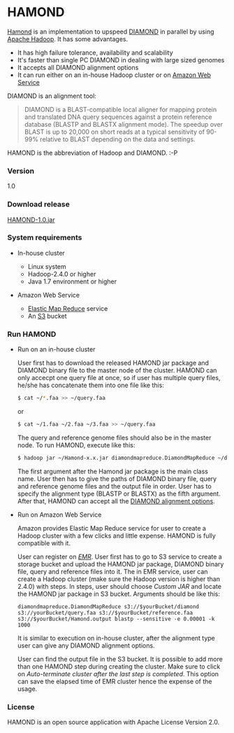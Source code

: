 # HAMOND

[Hamond](https://gitlab.com/yujia1986/Hamond "Hamond") is an implementation to upspeed [DIAMOND](http://ab.inf.uni-tuebingen.de/software/diamond/ "DIAMOND") in parallel by using [Apache Hadoop](https://hadoop.apache.org/ "Hadoop"). It has some advantages.

  - It has high failure tolerance, availability and scalability
  - It's faster than single PC DIAMOND in dealing with large sized genomes
  - It accepts all DIAMOND alignment options
  - It can run either on an in-house Hadoop cluster or on [Amazon Web Service](https://aws.amazon.com/ "AWS")

DIAMOND is an alignment tool:

> DIAMOND is a BLAST-compatible local aligner for mapping protein and translated DNA query sequences against a protein reference database (BLASTP and BLASTX alignment mode). The speedup over BLAST is up to 20,000 on short reads at a typical sensitivity of 90-99% relative to BLAST depending on the data and settings.

HAMOND is the abbreviation of Hadoop and DIAMOND. :-P

### Version
1.0

### Download release
[HAMOND-1.0.jar](https://gitlab.com/yujia/Hamond/uploads/22394e393ca79f8025e1c04b54f0bbb4/HAMOND-1.0.jar "release")

### System requirements

  - In-house cluster
    - Linux system
    - Hadoop-2.4.0 or higher
    - Java 1.7 environment or higher
    
  - Amazon Web Service
    - [Elastic Map Reduce](https://aws.amazon.com/elasticmapreduce/ "EMR") service
    - An [S3](https://aws.amazon.com/s3/ "S3") bucket

### Run HAMOND

  - Run on an in-house cluster
    
    User first has to download the released HAMOND jar package and DIAMOND binary file to the master node of the cluster. HAMOND can only accecpt one query file at once, so if user has multiple query files, he/she has concatenate them into one file like this:

    ```sh
    $ cat ~/*.faa >> ~/query.faa
    ```
    
    or
    
    ```sh
    $ cat ~/1.faa ~/2.faa ~/3.faa >> ~/query.faa
    ```
    
    The query and reference genome files should also be in the master node. To run HAMOND, execute like this:
    
    ```sh
    $ hadoop jar ~/Hamond-x.x.jar diamondmapreduce.DiamondMapReduce ~/diamond ~/query.faa ~/reference.faa ~/Hamond.output blastp --sensitive -e 0.00001 -k 1000
    ```
    
    The first argument after the Hamond jar package is the main class name. User then has to give the paths of DIAMOND binary file, query and reference genome files and the output file in order. User has to specify the alignment type (BLASTP or BLASTX) as the fifth argument. After that, HAMOND can accept all the [DIAMOND alignment options](https://github.com/bbuchfink/diamond#scoring--reporting-options "options").
    
  - Run on Amazon Web Service
  
    Amazon provides Elastic Map Reduce service for user to create a Hadoop cluster with a few clicks and little expense. HAMOND is fully compatible with it.

    User can register on [*EMR*](https://aws.amazon.com/elasticmapreduce/). User first has to go to S3 service to create a storage bucket and upload the HAMOND jar package, DIAMOND binary file, query and reference files into it. The in EMR service, user can create a Hadoop cluster (make sure the Hadoop version is higher than 2.4.0) with steps. In steps, user should choose *Custom JAR* and locate the HAMOND jar package in S3 bucket. Arguments should be like this:
    
    ```code
    diamondmapreduce.DiamondMapReduce s3://$yourBucket/diamond s3://yourBucket/query.faa s3://$yourBucket/reference.faa s3://$yourBucket/Hamond.output blastp --sensitive -e 0.00001 -k 1000
    ```
    
    It is similar to execution on in-house cluster, after the alignment type user can give any DIAMOND alignment options.
    
    User can find the output file in the S3 bucket. It is possible to add more than one HAMOND step during creating the cluster. Make sure to click on *Auto-terminate cluster after the last step is completed*. This option can save the elapsed time of EMR cluster hence the expense of the usage.

### License

HAMOND is an open source application with Apache License Version 2.0.